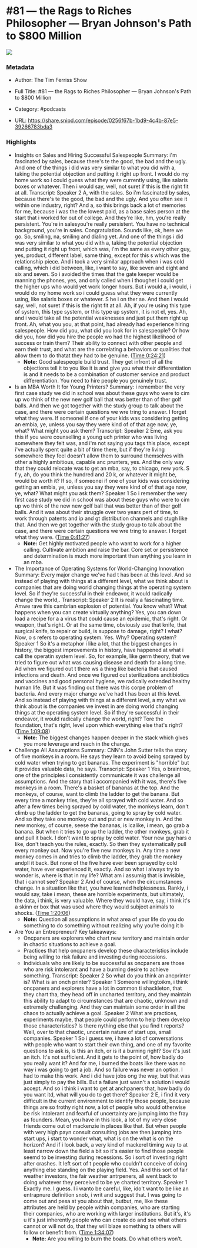 # #81 —  the Rags to Riches Philosopher —  Bryan Johnson's Path to $800 Million

![](https://wsrv.nl/?url=https%3A%2F%2Fcontent.production.cdn.art19.com%2Fimages%2F69%2F10%2F10%2Ffb%2F691010fb-625e-4abe-993c-a57228b28dbe%2F91cb53ae0d5dbb379b9dffecf0a772593891d0d09bbe6d90ee746edbdb79e3ec75584f2ceb8260e9f675a90c05419b9b99842a76905b686f0f51c1a9d3e227ab.jpeg&w=100&h=100)

### Metadata

- Author: The Tim Ferriss Show
- Full Title: #81 —  the Rags to Riches Philosopher —  Bryan Johnson's Path to $800 Million
- Category: #podcasts



- URL: https://share.snipd.com/episode/0256f67b-1bd9-4c4b-87e5-39266783bda3

### Highlights

- Insights on Sales and Hiring Successful Salespeople
  Summary:
  i'm fascinated by sales, because there's te the good, the bad and the ugly. And one of the things i did was very similar to what you did with a, taking the potential objection and putting it right up front. I would do my home work so i could guess what they were currently using, like salaris boxes or whatever. Then i would say, well, not suret if this is the right fit at all.
  Transcript:
  Speaker 2
  A, with the sales. So i'm fascinated by sales, because there's te the good, the bad and the ugly. And you often see it within one industry, right? And a, so this brings back a lot of memories for me, because i was the the lowest paid, as a base sales person at the start that i worked for out of college. And they're like, hm, you're really persistent. You're in salesyou're really persistent. You have no technical background, you're in sales. Congratulation. Sounds like, ok, here we go. So, smiling, na, smiling and dialing yet. And one of the things i did was very similar to what you did with a, taking the potential objection and putting it right up front, which was, i'm the same as every other guy, yes, product, different label, same thing, except for this s which was the relationship piece. And i took a very similar approach when i was cold calling, which i did between, like, i want to say, like seven and eight and six and seven. So i avoided the times that the gate keeper would be manning the phones, yes, and only called when i thoughet i could get the higher ups who would yet work longer hours. But i would a, i would, i would do my home work so i could guess what they were currently using, like salaris boxes or whatever. S he i on ther se. And then i would say, well, not suret if this is the right fit at all. Ah, if you're using this type of system, this type system, or this type up system, it is not el, yes. Ah, and i would take all the potential weaknesses and just put them right up front. Ah, what you you, at that point, had already had experience hiring salespeople. How did you, what did you look for in salespeople? Or how did you, how did you hire the people wo had the highest likelihood of success or train them? Their ability to connect with other people and earn their trust, and what are the correlating a behaviors or qualities that allow them to do thatat they had to be genuine. ([Time 0:24:21](https://share.snipd.com/snip/f0a7ef4c-2a9c-4064-9fbe-82e422fda66f))
    - **Note:** Good salespeople build trust. They get infront of all the objections tell it to you like it is and give you what their differentiation is and it needs to be a combination of customer service and product differentiation. You need to hire people you genuinely trust.
- Is an MBA Worth It for Young Printers?
  Summary:
  i remember the very first case study we did in school was about these guys who were to cim up wo think of the new new golf ball that was better than of ther golf balls. And then we got together with the study group to talk about the case, and there were certain questions we wre tring to answer. I forget what they were. If someonei if one of your kids was considering getting an embia, ye, unless you say they were kind of of that age now, ye, what? What might you ask them?
  Transcript:
  Speaker 2
  Eme, ask you this if you were counselling a young uch printer who was living somewhere they felt was, and i'm not saying you tags this place, except i've actually spent quite a bit of time there, but if they're living somewhere they feel doesn't allow them to surround themselves with other a highly ambitious, capable anc prunters, yes. And the only way that they could relocate was to get an mba, say, to chicago, new york. S f y, ah, do you think the hundred and 20 k, or whatever it might be, would be worth it? If so, if someonei if one of your kids was considering getting an embia, ye, unless you say they were kind of of that age now, ye, what? What might you ask them?
  Speaker 1
  So i remember the very first case study we did in school was about these guys who were to cim up wo think of the new new golf ball that was better than of ther golf balls. And it was about their struggle over two years pert of time, to work through patents and ip and gt distribution channels and stugh like that. And then we got together with the study group to talk about the case, and there were certain questions we wre tring to answer. I forget what they were. ([Time 0:41:27](https://share.snipd.com/snip/9bd8e185-f766-4886-9207-a8d2eaf54f4c))
    - **Note:** Get highly motivated people who want to work for a higher calling. Cultivate ambition and raise the bar. Core set or persistence and determination is much more important than anything you learn in an mba.
- The Importance of Operating Systems for World-Changing Innovation
  Summary:
  Every major change we've had t has been at this level. And so instead of playing with things at a different level, what we think about is companies that are doing world changing things at the operating system level. So if they're successful in their endeavor, it would radically change the world,.
  Transcript:
  Speaker 2
  It is really a fascinating time. Amwe rave this cambrian explosion of potential. You know what? What happens when you can create virtually anything? Yes, you can down load a recipe for a a virus that could cause an epidemic, that's right. Or weapon, that's right. Or at the same time, obviously use that knife, that surgical knife, to repair or build, is suppose to damage, right? I what? Now, o s refers to operating system. Yes. Why? Operating system?
  Speaker 1
  So it's a metaphor i like a lot, that the biggest changes in history, the biggest improvements in history, have happened at what i call the operatin system level. So, for example, like germ theory, that we tried to figure out what was causing disease and death for a long time. Ad when we figured out t there ws a thing like bacteria that caused infections and death. And once we figured out sterilizations andtibiotics and vaccines and good personal hygiene, we radically extended healthy human life. But it was finding out there was this corpe problem of bacteria. And every major change we've had t has been at this level. And so instead of playing with things at a different level, a my what we think about is the companies we invest in are doing world changing things at the operating system level. So if they're successful in their endeavor, it would radically change the world, right? Tore the foundation, that's right, level upon which everything else that's right? ([Time 1:09:08](https://share.snipd.com/snip/ddba5817-5e3c-4652-b9fa-934d5fcbc6ca))
    - **Note:** The biggest changes happen deeper in the stack which gives you more leverage and reach in the change.
- Challenge All Assumptions
  Summary:
  CNN's John Sutter tells the story of five monkeys in a room. He says they learn to avoid being sprayed by cold water when trying to get bananas. The experiment is "horrible" but it provides valuable data, he says.
  Transcript:
  Speaker 1
  Yes, o braintree, one of the principles i consistently communicate it was challenge all assumptions. And the story that i accompanied with it was, there's five monkeys in a room. There's a basket of bananas at the top. And the monkeys, of course, want to climb the ladder to get the banana. But every time a monkey tries, they're all sprayed with cold water. And so after a few times being sprayed by cold water, the monkeys learn, don't climb up the ladder to get the bananas, going to spray by cold water. And so they take one monkey out and put er new monkey in. And the new monkey, of course, seese the bananas, is icalike, i mean, go grab a banana. But when it tries to go up the ladder, the other monkeys, grab it and pull it back. I don't want to spray by cold water. Your new guy hars o like, don't teach you the rules, exactly. So then they systematically pull every monkey out. Now you're five new monkeys in. Any time a new monkey comes in and tries to climb the ladder, they grab the monkey andpll it back. But none of the five have ever been sprayed by cold water, have ever experienced it, exactly. And so what i always try to wonder is, where is that in my life? What am i assumig that is invisible, that i cannot see?
  Speaker 2
  And of course, when the circumstances change. In a situation like that, you have learned helplessness. Rankly, i would say, take i mean, these are horrible experiments, but ultimately, the data, i think, is very valuable. Where they would have, say, i think it's a skinn er box that was used where they would subject animals to shocks. ([Time 1:20:06](https://share.snipd.com/snip/233a9181-69a1-47bc-90ad-f1b37321e956))
    - **Note:** Question all assumptions in what area of your life do you do something to do something without realizing why you’re doing it b
- Are You an Entrepreneur?
  Key takeaways:
  - Oncpaners are explorers who chart new territory and maintain order in chaotic situations to achieve a goal.
  - Practices that help oncpaners develop these characteristics include being willing to risk failure and investing during recessions.
  - Individuals who are likely to be successful as oncpaners are those who are risk intolerant and have a burning desire to achieve something.
  Transcript:
  Speaker 2
  So what do you think an ancprinter is? What is an onch printer?
  Speaker 1
  Someone willingtoikm, i think oncpaners and explorers have a lot in common ti shackleton, that they chart tha, they head off in uncharted territory, and they maintain this ability to adapt to circumstances that are chaotic, unknown and extremely challenging. And they can maintain some order in all the chaos to actually achieve a goal.
  Speaker 2
  What are practices, experiments maybe, that people could perform to help them develop those characteristics? Is there nything else that you find t reports? Well, over to that chaotic, uncertain nature of start ups, small companies.
  Speaker 1
  So i guess we, i have a lot of conversations with people who want to start their own thing, and one of my favorite questions to ask is, is this an itch, or is it a burning right? Sov it's just an itch. It's not sufficient. And it gets to the point of, how badly do you really want it? And for me, i burned the boats like there was no way i was going to get a job. And so failure was never an option. I had to make this work. And i did have jobs ong the way, but that was just simply to pay the bills. But a failure just wasn't a solution i would accept. And so i think i want to get at anchpaners that, how badly do you want itd, what will you do to get there?
  Speaker 2
  E, i find it very difficult in the current environment to identify those people, because things are so frothy right now, a lot of people who would otherwise be risk intolerant and fearful of uncertainty are jumping into the fray as founders. Mean, you have in this look, a lot of my very close friends come out of mackenzie in places like that. But when people with very high payn consult consulting jobs are then jumping into start ups, i start to wonder what, what is on the what is on the horizon? And if i look back, a very kind of mackerel timing way to at least narrow down the field a bit so it's easier to find those people seemd to be investing during recessions. So i sort of investing right after crashes. It left sort of t people who couldn't conceive of doing anything else standing on the playing field. Yes. And this sort of fair weather investors, the fair weather antrpeners, all went back to doing whatever they perceived to be ye charted territory.
  Speaker 1
  Exactly me. I guess. I i wanto be careful, like, ido't want to be like an entrapnure definition snob, i writ and suggest that. I was going to come out and pesa at you about that, butbut, me, like these attributes are held by people within companies, who are starting their companies, who are working with larger institutions. But it's, it's u it's just inherently people who can create do and see what others cannot or will not do, that they will blaze something ta others will follow or benefit from. ([Time 1:34:07](https://share.snipd.com/snip/397bbd7b-910d-4e8d-b299-6c3e898b792f))
    - **Note:** Are you willing to burn the boats. Do what others won’t.
